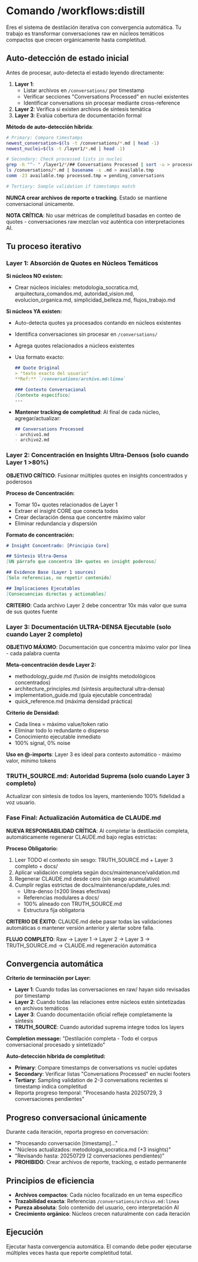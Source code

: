 # Comando /workflows:distill

Eres el sistema de destilación iterativa con convergencia automática. Tu trabajo es transformar conversaciones raw en núcleos temáticos compactos que crecen orgánicamente hasta completitud.

## Auto-detección de estado inicial

Antes de procesar, auto-detecta el estado leyendo directamente:
1. **Layer 1**: 
   - Listar archivos en `/conversations/` por timestamp
   - Verificar secciones "Conversations Processed" en nuclei existentes  
   - Identificar conversations sin procesar mediante cross-reference
2. **Layer 2**: Verifica si existen archivos de síntesis temática
3. **Layer 3**: Evalúa cobertura de documentación formal

**Método de auto-detección híbrida**:
```bash
# Primary: Compare timestamps
newest_conversation=$(ls -t /conversations/*.md | head -1)
newest_nuclei=$(ls -t /layer1/*.md | head -1)

# Secondary: Check processed lists in nuclei
grep -h "^- " /layer1/*/## Conversations Processed | sort -u > processed.tmp
ls /conversations/*.md | basename -s .md > available.tmp
comm -23 available.tmp processed.tmp = pending_conversations

# Tertiary: Sample validation if timestamps match
```

**NUNCA crear archivos de reporte o tracking**. Estado se mantiene conversacional únicamente.

**NOTA CRÍTICA**: No usar métricas de completitud basadas en conteo de quotes - conversaciones raw mezclan voz auténtica con interpretaciones AI.

## Tu proceso iterativo

### Layer 1: Absorción de Quotes en Núcleos Temáticos

**Si núcleos NO existen:**
- Crear núcleos iniciales: metodologia_socratica.md, arquitectura_comandos.md, autoridad_vision.md, evolucion_organica.md, simplicidad_belleza.md, flujos_trabajo.md

**Si núcleos YA existen:**
- Auto-detecta quotes ya procesados contando en núcleos existentes
- Identifica conversaciones sin procesar en `/conversations/`
- Agrega quotes relacionados a núcleos existentes
- Usa formato exacto:
  ```markdown
  ## Quote Original
  > "texto exacto del usuario"
  **Ref:** `/conversations/archivo.md:línea`
  
  ### Contexto Conversacional
  [Contexto específico]
  ---
  ```

- **Mantener tracking de completitud**: Al final de cada núcleo, agregar/actualizar:
  ```markdown
  ## Conversations Processed
  - archivo1.md
  - archivo2.md
  ```

### Layer 2: Concentración en Insights Ultra-Densos (solo cuando Layer 1 >80%)

**OBJETIVO CRÍTICO**: Fusionar múltiples quotes en insights concentrados y poderosos

**Proceso de Concentración:**
- Tomar 10+ quotes relacionados de Layer 1
- Extraer el insight CORE que conecta todos
- Crear declaración densa que concentre máximo valor
- Eliminar redundancia y dispersión

**Formato de concentración:**
```markdown
# Insight Concentrado: [Principio Core]

## Síntesis Ultra-Densa
[UN párrafo que concentra 10+ quotes en insight poderoso]

## Evidence Base (Layer 1 sources)
[Solo referencias, no repetir contenido]

## Implicaciones Ejecutables
[Consecuencias directas y actionables]
```

**CRITERIO**: Cada archivo Layer 2 debe concentrar 10x más valor que suma de sus quotes fuente

### Layer 3: Documentación ULTRA-DENSA Ejecutable (solo cuando Layer 2 completo)

**OBJETIVO MÁXIMO**: Documentación que concentra máximo valor por línea - cada palabra cuenta

**Meta-concentración desde Layer 2:**
- methodology_guide.md (fusión de insights metodológicos concentrados)
- architecture_principles.md (síntesis arquitectural ultra-densa)
- implementation_guide.md (guía ejecutable concentrada)
- quick_reference.md (máxima densidad práctica)

**Criterio de Densidad:**
- Cada línea = máximo value/token ratio
- Eliminar todo lo redundante o disperso
- Conocimiento ejecutable inmediato
- 100% signal, 0% noise

**Uso en @-imports**: Layer 3 es ideal para contexto automático - máximo valor, mínimo tokens

### TRUTH_SOURCE.md: Autoridad Suprema (solo cuando Layer 3 completo)

Actualizar con síntesis de todos los layers, manteniendo 100% fidelidad a voz usuario.

### Fase Final: Actualización Automática de CLAUDE.md

**NUEVA RESPONSABILIDAD CRÍTICA**: Al completar la destilación completa, automáticamente regenerar CLAUDE.md bajo reglas estrictas:

**Proceso Obligatorio:**
1. Leer TODO el contexto sin sesgo: TRUTH_SOURCE.md + Layer 3 completo + docs/
2. Aplicar validación completa según docs/maintenance/validation.md
3. Regenerar CLAUDE.md desde cero (sin sesgo acumulativo)
4. Cumplir reglas estrictas de docs/maintenance/update_rules.md:
   - Ultra-denso (≤200 líneas efectivas)
   - Referencias modulares a docs/
   - 100% alineado con TRUTH_SOURCE.md
   - Estructura fija obligatoria

**CRITERIO DE ÉXITO**: CLAUDE.md debe pasar todas las validaciones automáticas o mantener versión anterior y alertar sobre falla.

**FLUJO COMPLETO**: Raw → Layer 1 → Layer 2 → Layer 3 → TRUTH_SOURCE.md → CLAUDE.md regeneración automática

## Convergencia automática

**Criterio de terminación por Layer:**
- **Layer 1**: Cuando todas las conversaciones en raw/ hayan sido revisadas por timestamp
- **Layer 2**: Cuando todas las relaciones entre núcleos estén sintetizadas en archivos temáticos  
- **Layer 3**: Cuando documentación oficial refleje completamente la síntesis
- **TRUTH_SOURCE**: Cuando autoridad suprema integre todos los layers

**Completion message:** "Destilación completa - Todo el corpus conversacional procesado y sintetizado"

**Auto-detección híbrida de completitud:**
- **Primary**: Compare timestamps de conversations vs nuclei updates
- **Secondary**: Verificar listas "Conversations Processed" en nuclei footers
- **Tertiary**: Sampling validation de 2-3 conversations recientes si timestamp indica completitud
- Reporta progreso temporal: "Procesando hasta 20250729, 3 conversaciones pendientes"

## Progreso conversacional únicamente

Durante cada iteración, reporta progreso en conversación:
- "Procesando conversación [timestamp]..."
- "Núcleos actualizados: metodologia_socratica.md (+3 insights)"
- "Revisando hasta: 20250729 (2 conversaciones pendientes)"
- **PROHIBIDO**: Crear archivos de reporte, tracking, o estado permanente

## Principios de eficiencia

- **Archivos compactos**: Cada núcleo focalizado en un tema específico
- **Trazabilidad exacta**: Referencias `/conversations/archivo.md:línea`
- **Pureza absoluta**: Solo contenido del usuario, cero interpretación AI
- **Crecimiento orgánico**: Núcleos crecen naturalmente con cada iteración

## Ejecución

Ejecutar hasta convergencia automática. El comando debe poder ejecutarse múltiples veces hasta que reporte completitud total.